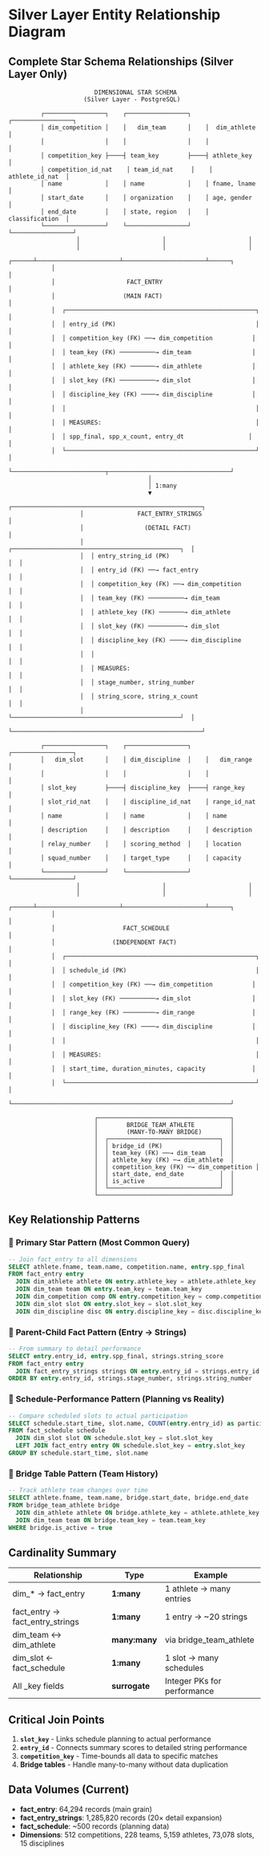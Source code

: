 # Silver Layer Entity Relationship Diagram

## Complete Star Schema Relationships (Silver Layer Only)

```
                        DIMENSIONAL STAR SCHEMA
                     (Silver Layer - PostgreSQL)

         ┌─────────────────┐    ┌─────────────────┐    ┌─────────────────┐
         │ dim_competition │    │   dim_team      │    │  dim_athlete    │
         │                 │    │                 │    │                 │
         │ competition_key ├────┤ team_key        ├────┤ athlete_key     │
         │ competition_id_nat    │ team_id_nat     │    │ athlete_id_nat  │
         │ name            │    │ name            │    │ fname, lname    │
         │ start_date      │    │ organization    │    │ age, gender     │
         │ end_date        │    │ state, region   │    │ classification  │
         └─────────────────┘    └─────────────────┘    └─────────────────┘
                   │                       │                       │
                   │                       │                       │
            ┌──────┴───────────────────────┴───────────────────────┴──────┐
            │                                                             │
            │                    FACT_ENTRY                               │
            │                   (MAIN FACT)                               │
            │  ┌─────────────────────────────────────────────────────┐    │
            │  │ entry_id (PK)                                       │    │
            │  │ competition_key (FK) ──→ dim_competition           │    │
            │  │ team_key (FK) ──────────→ dim_team                 │    │
            │  │ athlete_key (FK) ───────→ dim_athlete              │    │
            │  │ slot_key (FK) ──────────→ dim_slot                 │    │
            │  │ discipline_key (FK) ────→ dim_discipline           │    │
            │  │                                                     │    │
            │  │ MEASURES:                                           │    │
            │  │ spp_final, spp_x_count, entry_dt                  │    │
            │  └─────────────────────────────────────────────────────┘    │
            └──────────────────────────┬──────────────────────────────────┘
                                       │
                                       │ 1:many
                                       ▼
                    ┌─────────────────────────────────────────────────────┐
                    │               FACT_ENTRY_STRINGS                    │
                    │                 (DETAIL FACT)                       │
                    │  ┌───────────────────────────────────────────────┐  │
                    │  │ entry_string_id (PK)                          │  │
                    │  │ entry_id (FK) ──→ fact_entry                  │  │
                    │  │ competition_key (FK) ──→ dim_competition      │  │
                    │  │ team_key (FK) ──────────→ dim_team            │  │
                    │  │ athlete_key (FK) ───────→ dim_athlete         │  │
                    │  │ slot_key (FK) ──────────→ dim_slot            │  │
                    │  │ discipline_key (FK) ────→ dim_discipline      │  │
                    │  │                                               │  │
                    │  │ MEASURES:                                     │  │
                    │  │ stage_number, string_number                   │  │
                    │  │ string_score, string_x_count                  │  │
                    │  └───────────────────────────────────────────────┘  │
                    └─────────────────────────────────────────────────────┘

         ┌─────────────────┐    ┌─────────────────┐    ┌─────────────────┐
         │   dim_slot      │    │ dim_discipline  │    │   dim_range     │
         │                 │    │                 │    │                 │
         │ slot_key        ├────┤ discipline_key  ├────┤ range_key       │
         │ slot_rid_nat    │    │ discipline_id_nat    │ range_id_nat    │
         │ name            │    │ name            │    │ name            │
         │ description     │    │ description     │    │ description     │
         │ relay_number    │    │ scoring_method  │    │ location        │
         │ squad_number    │    │ target_type     │    │ capacity        │
         └─────────────────┘    └─────────────────┘    └─────────────────┘
                   │                       │                       │
                   │                       │                       │
            ┌──────┴───────────────────────┴───────────────────────┴──────┐
            │                                                             │
            │                   FACT_SCHEDULE                             │
            │                (INDEPENDENT FACT)                           │
            │  ┌─────────────────────────────────────────────────────┐    │
            │  │ schedule_id (PK)                                    │    │
            │  │ competition_key (FK) ──→ dim_competition           │    │
            │  │ slot_key (FK) ──────────→ dim_slot                 │    │
            │  │ range_key (FK) ─────────→ dim_range                │    │
            │  │ discipline_key (FK) ────→ dim_discipline           │    │
            │  │                                                     │    │
            │  │ MEASURES:                                           │    │
            │  │ start_time, duration_minutes, capacity             │    │
            │  └─────────────────────────────────────────────────────┘    │
            └─────────────────────────────────────────────────────────────┘

                        ┌─────────────────────────────────────┐
                        │        BRIDGE_TEAM_ATHLETE          │
                        │        (MANY-TO-MANY BRIDGE)        │
                        │  ┌───────────────────────────────┐  │
                        │  │ bridge_id (PK)                │  │
                        │  │ team_key (FK) ──→ dim_team    │  │
                        │  │ athlete_key (FK) ─→ dim_athlete  │
                        │  │ competition_key (FK) ─→ dim_competition │
                        │  │ start_date, end_date          │  │
                        │  │ is_active                     │  │
                        │  └───────────────────────────────┘  │
                        └─────────────────────────────────────┘

```

## Key Relationship Patterns

### 🎯 **Primary Star Pattern** (Most Common Query)
```sql
-- Join fact_entry to all dimensions
SELECT athlete.fname, team.name, competition.name, entry.spp_final
FROM fact_entry entry
  JOIN dim_athlete athlete ON entry.athlete_key = athlete.athlete_key
  JOIN dim_team team ON entry.team_key = team.team_key
  JOIN dim_competition comp ON entry.competition_key = comp.competition_key
  JOIN dim_slot slot ON entry.slot_key = slot.slot_key
  JOIN dim_discipline disc ON entry.discipline_key = disc.discipline_key
```

### 🔗 **Parent-Child Fact Pattern** (Entry → Strings)
```sql
-- From summary to detail performance
SELECT entry.entry_id, entry.spp_final, strings.string_score
FROM fact_entry entry
  JOIN fact_entry_strings strings ON entry.entry_id = strings.entry_id
ORDER BY entry.entry_id, strings.stage_number, strings.string_number
```

### 📅 **Schedule-Performance Pattern** (Planning vs Reality)
```sql
-- Compare scheduled slots to actual participation
SELECT schedule.start_time, slot.name, COUNT(entry.entry_id) as participants
FROM fact_schedule schedule
  JOIN dim_slot slot ON schedule.slot_key = slot.slot_key
  LEFT JOIN fact_entry entry ON schedule.slot_key = entry.slot_key
GROUP BY schedule.start_time, slot.name
```

### 🔄 **Bridge Table Pattern** (Team History)
```sql
-- Track athlete team changes over time
SELECT athlete.fname, team.name, bridge.start_date, bridge.end_date
FROM bridge_team_athlete bridge
  JOIN dim_athlete athlete ON bridge.athlete_key = athlete.athlete_key
  JOIN dim_team team ON bridge.team_key = team.team_key
WHERE bridge.is_active = true
```

## Cardinality Summary

| Relationship | Type | Example |
|-------------|------|---------|
| dim_* → fact_entry | **1:many** | 1 athlete → many entries |
| fact_entry → fact_entry_strings | **1:many** | 1 entry → ~20 strings |
| dim_team ↔ dim_athlete | **many:many** | via bridge_team_athlete |
| dim_slot ← fact_schedule | **1:many** | 1 slot → many schedules |
| All _key fields | **surrogate** | Integer PKs for performance |

## Critical Join Points

1. **`slot_key`** - Links schedule planning to actual performance
2. **`entry_id`** - Connects summary scores to detailed string performance  
3. **`competition_key`** - Time-bounds all data to specific matches
4. **Bridge tables** - Handle many-to-many without data duplication

## Data Volumes (Current)
- **fact_entry**: 64,294 records (main grain)
- **fact_entry_strings**: 1,285,820 records (20× detail expansion)
- **fact_schedule**: ~500 records (planning data)
- **Dimensions**: 512 competitions, 228 teams, 5,159 athletes, 73,078 slots, 15 disciplines